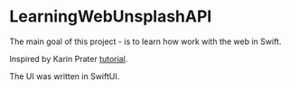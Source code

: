# LearningWebUnsplashAPI

The main goal of this project - is to learn how work with the web in Swift.

Inspired by Karin Prater [tutorial](https://www.youtube.com/watch?v=ggEcSzPbVr4&list=PLWHegwAgjOko-_H8MPHbPJbA24Gel2fg_&ab_channel=KarinPrater).

The UI was written in SwiftUI.


